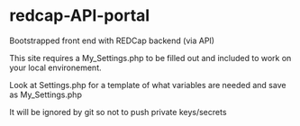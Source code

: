 # redcap-API-portal
Bootstrapped front end with REDCap backend (via API)

This site requires a My_Settings.php to be filled out and included to work on your local environement.

Look at Settings.php for a template of what variables are needed and save as My_Settings.php

It will be ignored by git so not to push private keys/secrets
 
